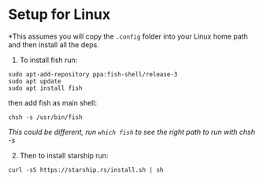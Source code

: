 # Setup for Linux 

*This assumes you will copy the `.config` folder into your Linux home path and then install all the deps.

1. To install fish run:

```
sudo apt-add-repository ppa:fish-shell/release-3
sudo apt update
sudo apt install fish
```

then add fish as main shell:

```
chsh -s /usr/bin/fish
```
*This could be different, run `which fish` to see the right path to run with chsh -s*

2. Then to install starship run:

```
curl -sS https://starship.rs/install.sh | sh
```

